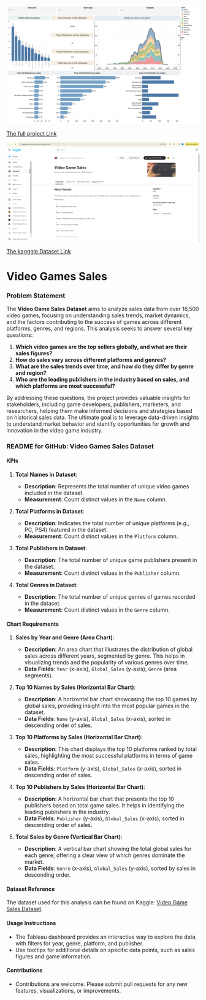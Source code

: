 
![Dashboard](https://github.com/kscheran93/Video-Game-Sale-_-Tableau-Project/blob/main/Dashboard%201%20(1).png?raw=true)

[The full project Link ](https://public.tableau.com/views/VideoGamesales_17228957540670/Dashboard1?:language=en-US&publish=yes&:sid=&:redirect=auth&:display_count=n&:origin=viz_share_link)


![Kaggle dataset picture](https://github.com/kscheran93/Video-Game-Sale-_-Tableau-Project/blob/main/Screenshot%202024-08-05%20230417.png?raw=true)

[The kagggle Dataset Link](https://www.kaggle.com/datasets/gregorut/videogamesales)
# Video Games Sales 

### Problem Statement

The **Video Game Sales Dataset** aims to analyze sales data from over 16,500 video games, focusing on understanding sales trends, market dynamics, and the factors contributing to the success of games across different platforms, genres, and regions. This analysis seeks to answer several key questions:

1. **Which video games are the top sellers globally, and what are their sales figures?**
2. **How do sales vary across different platforms and genres?**
3. **What are the sales trends over time, and how do they differ by genre and region?**
4. **Who are the leading publishers in the industry based on sales, and which platforms are most successful?**

By addressing these questions, the project provides valuable insights for stakeholders, including game developers, publishers, marketers, and researchers, helping them make informed decisions and strategies based on historical sales data. The ultimate goal is to leverage data-driven insights to understand market behavior and identify opportunities for growth and innovation in the video game industry.

### README for GitHub: Video Games Sales Dataset

#### **KPIs**

1. **Total Names in Dataset**:
   - **Description**: Represents the total number of unique video games included in the dataset.
   - **Measurement**: Count distinct values in the `Name` column.

2. **Total Platforms in Dataset**:
   - **Description**: Indicates the total number of unique platforms (e.g., PC, PS4) featured in the dataset.
   - **Measurement**: Count distinct values in the `Platform` column.

3. **Total Publishers in Dataset**:
   - **Description**: The total number of unique game publishers present in the dataset.
   - **Measurement**: Count distinct values in the `Publisher` column.

4. **Total Genres in Dataset**:
   - **Description**: The total number of unique genres of games recorded in the dataset.
   - **Measurement**: Count distinct values in the `Genre` column.

#### **Chart Requirements**

1. **Sales by Year and Genre (Area Chart)**:
   - **Description**: An area chart that illustrates the distribution of global sales across different years, segmented by genre. This helps in visualizing trends and the popularity of various genres over time.
   - **Data Fields**: `Year` (x-axis), `Global_Sales` (y-axis), `Genre` (area segments).

2. **Top 10 Names by Sales (Horizontal Bar Chart)**:
   - **Description**: A horizontal bar chart showcasing the top 10 games by global sales, providing insight into the most popular games in the dataset.
   - **Data Fields**: `Name` (y-axis), `Global_Sales` (x-axis), sorted in descending order of sales.

3. **Top 10 Platforms by Sales (Horizontal Bar Chart)**:
   - **Description**: This chart displays the top 10 platforms ranked by total sales, highlighting the most successful platforms in terms of game sales.
   - **Data Fields**: `Platform` (y-axis), `Global_Sales` (x-axis), sorted in descending order of sales.

4. **Top 10 Publishers by Sales (Horizontal Bar Chart)**:
   - **Description**: A horizontal bar chart that presents the top 10 publishers based on total game sales. It helps in identifying the leading publishers in the industry.
   - **Data Fields**: `Publisher` (y-axis), `Global_Sales` (x-axis), sorted in descending order of sales.

5. **Total Sales by Genre (Vertical Bar Chart)**:
   - **Description**: A vertical bar chart showing the total global sales for each genre, offering a clear view of which genres dominate the market.
   - **Data Fields**: `Genre` (x-axis), `Global_Sales` (y-axis), sorted by sales in descending order.

#### **Dataset Reference**
The dataset used for this analysis can be found on Kaggle: [Video Game Sales Dataset](https://www.kaggle.com/datasets/gregorut/videogamesales).

#### **Usage Instructions**
- The Tableau dashboard provides an interactive way to explore the data, with filters for year, genre, platform, and publisher.
- Use tooltips for additional details on specific data points, such as sales figures and game information.

#### **Contributions**
- Contributions are welcome. Please submit pull requests for any new features, visualizations, or improvements.
